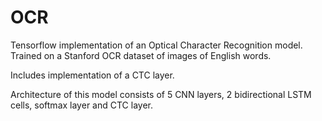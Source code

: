 # OCR
Tensorflow implementation of an Optical Character Recognition model. Trained on a Stanford OCR dataset of images of English words.

Includes implementation of a CTC layer.

Architecture of this model consists of 5 CNN layers, 2 bidirectional LSTM cells, softmax layer and CTC layer.
